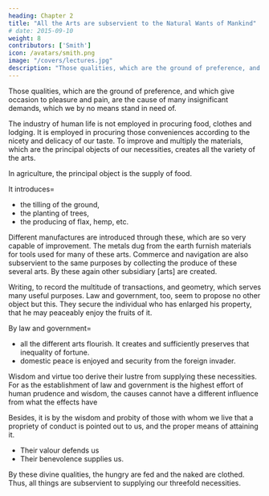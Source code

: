 ```yaml
---
heading: Chapter 2
title: "All the Arts are subservient to the Natural Wants of Mankind"
# date: 2015-09-10
weight: 8
contributors: ['Smith']
icon: /avatars/smith.png
image: "/covers/lectures.jpg"
description: "Those qualities, which are the ground of preference, and which give occasion to pleasure and pain, are the cause of many insignificant demands, which we by no means stand in need of"
---
```




Those qualities, which are the ground of preference, and which give occasion to pleasure and pain, are the cause of many insignificant demands, which we by no means stand in need of.

The industry of human life is not employed in procuring food, clothes and lodging. It is employed in procuring those conveniences according to the nicety and delicacy of our taste. To improve and multiply the materials, which are the principal objects of our necessities, creates all the variety of the arts.

In agriculture, the principal object is the supply of food.

It introduces= 
- the tilling of the ground,
- the planting of trees,
- the producing of flax, hemp, etc.

Different manufactures are introduced through these, which are so very capable of improvement. The metals dug from the earth furnish materials for tools used for many of these arts. Commerce and navigation are also subservient to the same purposes by collecting the produce of these several arts. By these again other subsidiary [arts] are created.

Writing, to record the multitude of transactions, and geometry, which serves many useful purposes.
Law and government, too, seem to propose no other object but this.
They secure the individual who has enlarged his property, that he may peaceably enjoy the fruits of it.

By law and government= 
- all the different arts flourish. It creates and sufficiently preserves that inequality of fortune.
- domestic peace is enjoyed and security from the foreign invader.

Wisdom and virtue too derive their lustre from supplying these necessities.
For as the establishment of law and government is the highest effort of human prudence and wisdom, the causes cannot have a different influence from what the effects have

Besides, it is by the wisdom and probity of those with whom we live that a propriety of conduct is pointed out to us, and the proper means of attaining it.
- Their valour defends us
- Their benevolence supplies us.

By these divine qualities, the hungry are fed and the naked are clothed.
Thus,  all things are subservient to supplying our threefold necessities.